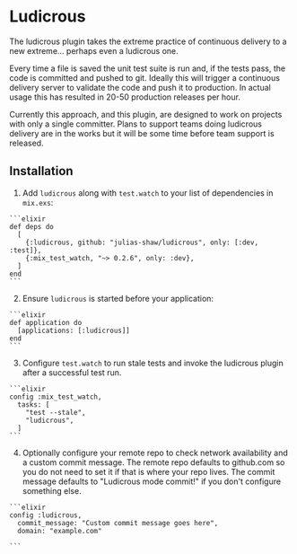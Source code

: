# Ludicrous

The ludicrous plugin takes the extreme practice of continuous delivery to a new extreme... perhaps even a ludicrous one.

Every time a file is saved the unit test suite is run and, if the tests pass, the code is committed and pushed to git. Ideally this will trigger a continuous delivery server to validate the code and push it to production. In actual usage this has resulted in 20-50 production releases per hour.

Currently this approach, and this plugin, are designed to work on projects with only a single committer. Plans to support teams doing ludicrous delivery are in the works but it will be some time before team support is released.

## Installation

  1. Add `ludicrous` along with `test.watch` to your list of dependencies in `mix.exs`:

    ```elixir
    def deps do
      [
        {:ludicrous, github: "julias-shaw/ludicrous", only: [:dev, :test]},
        {:mix_test_watch, "~> 0.2.6", only: :dev},
      ]
    end
    ```

  2. Ensure `ludicrous` is started before your application:

    ```elixir
    def application do
      [applications: [:ludicrous]]
    end
    ```

  3. Configure `test.watch` to run stale tests and invoke the ludicrous plugin after a successful test run.

    ```elixir
    config :mix_test_watch,
      tasks: [
        "test --stale",
        "ludicrous",
      ]
    ```

  4. Optionally configure your remote repo to check network availability and a custom commit message. The remote repo defaults to github.com so you do not need to set it if that is where your repo lives. The commit message defaults to "Ludicrous mode commit!" if you don't configure something else.

    ```elixir
    config :ludicrous,
      commit_message: "Custom commit message goes here",
      domain: "example.com"

    ```
